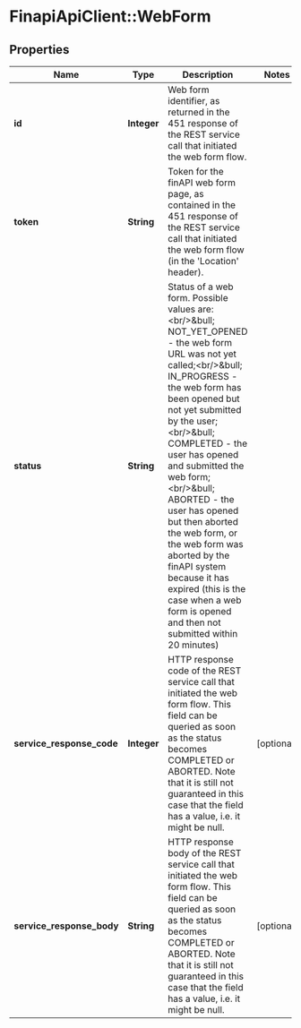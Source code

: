 # FinapiApiClient::WebForm

## Properties
Name | Type | Description | Notes
------------ | ------------- | ------------- | -------------
**id** | **Integer** | Web form identifier, as returned in the 451 response of the REST service call that initiated the web form flow. | 
**token** | **String** | Token for the finAPI web form page, as contained in the 451 response of the REST service call that initiated the web form flow (in the &#39;Location&#39; header). | 
**status** | **String** | Status of a web form. Possible values are:&lt;br/&gt;&amp;bull; NOT_YET_OPENED - the web form URL was not yet called;&lt;br/&gt;&amp;bull; IN_PROGRESS - the web form has been opened but not yet submitted by the user;&lt;br/&gt;&amp;bull; COMPLETED - the user has opened and submitted the web form;&lt;br/&gt;&amp;bull; ABORTED - the user has opened but then aborted the web form, or the web form was aborted by the finAPI system because it has expired (this is the case when a web form is opened and then not submitted within 20 minutes) | 
**service_response_code** | **Integer** | HTTP response code of the REST service call that initiated the web form flow. This field can be queried as soon as the status becomes COMPLETED or ABORTED. Note that it is still not guaranteed in this case that the field has a value, i.e. it might be null. | [optional] 
**service_response_body** | **String** | HTTP response body of the REST service call that initiated the web form flow. This field can be queried as soon as the status becomes COMPLETED or ABORTED. Note that it is still not guaranteed in this case that the field has a value, i.e. it might be null. | [optional] 


